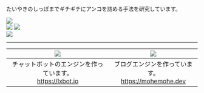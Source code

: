 たいやきのしっぽまでギチギチにアンコを詰める手法を研究しています。

![](https://github-readme-stats.mohemohe.vercel.app/api?username=mohemohe&show_icons=true&count_private=true)  
![](https://github-readme-stats.mohemohe.vercel.app/api/top-langs?username=mohemohe&layout=compact&langs_count=10&card_width=400)
![](https://github-readme-stats.mohemohe.vercel.app/api/wakatime?username=mohemohe&layout=compact)  
![](https://github-profile-trophy.vercel.app/?username=mohemohe&column=7)

----

| [![](https://github-readme-stats.mohemohe.vercel.app/api/pin/?username=lxbot&repo=lxbot)](https://github.com/lxbot) | [![](https://github-readme-stats.mohemohe.vercel.app/api/pin/?username=mohemohe&repo=parakeet)](https://github.com/mohemohe/parakeet) |
| :----: | :----: |
| チャットボットのエンジンを作っています。<br>https://lxbot.io | ブログエンジンを作っています。<br>https://mohemohe.dev |
